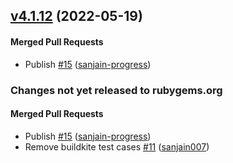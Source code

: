 <!-- latest_release 4.1.12 -->
## [v4.1.12](https://github.com/chef/semverse/tree/v4.1.12) (2022-05-19)

#### Merged Pull Requests
- Publish [#15](https://github.com/chef/semverse/pull/15) ([sanjain-progress](https://github.com/sanjain-progress))
<!-- latest_release -->

<!-- release_rollup since=3.1.0 -->
### Changes not yet released to rubygems.org

#### Merged Pull Requests
- Publish [#15](https://github.com/chef/semverse/pull/15) ([sanjain-progress](https://github.com/sanjain-progress)) <!-- 4.1.12 -->
- Remove buildkite test cases [#11](https://github.com/chef/semverse/pull/11) ([sanjain007](https://github.com/sanjain007)) <!-- 4.1.11 -->
<!-- release_rollup -->

<!-- latest_stable_release -->
<!-- latest_stable_release -->